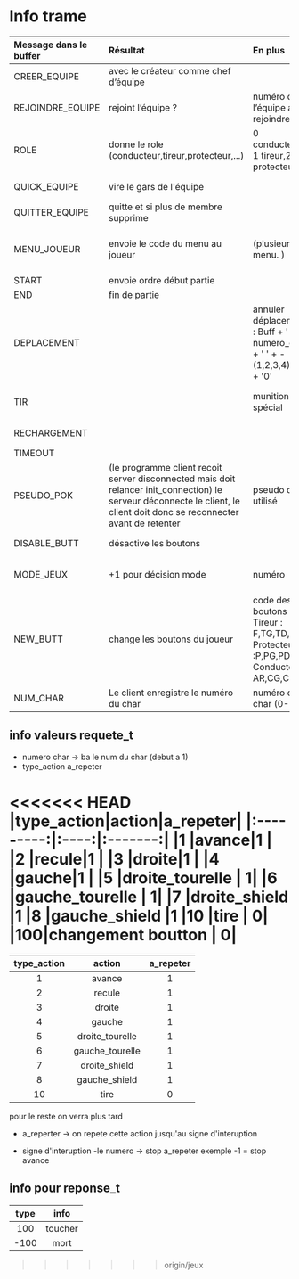 # Info trame

|Message dans le buffer|	Résultat|	En plus	|En pratique	|Temps|Expéditaire|
|:---------------------|:---------|:--------|:------------|:----|:----------|
|CREER_EQUIPE	|avec le créateur comme chef d’équipe	|	||	equipe|Client|
|REJOINDRE_EQUIPE	|rejoint l’équipe ?|	numéro de l’équipe a rejoindre|	Buff + ' ' + numéro 	|equipe|client|
|ROLE|donne le role (conducteur,tireur,protecteur,...)|0 conducteur, 1 tireur,2 protecteur|Buff + ' ' + int|equipe|serveur|
|QUICK_EQUIPE|vire le gars de l'équipe||Buff + ' ' + pseudo + ' '|equipe|client|
|QUITTER_EQUIPE	|quitte et si plus de membre supprime	|	||equipe|client|
|MENU_JOUEUR	|envoie le code du menu au joueur|	 (plusieurs menu. )	| si plusieurs Buff + ' ' + numéro sinon buff|	Après connexion + pseudo ok |serveur|
|START	|envoie ordre début partie	| 	|  | 	X|serveur|
| END |	fin de partie	|	|	| 5-15 min|serveur|
|DEPLACEMENT	||	annuler déplacement : Buff + ' ' + numero_char + ' ' + -(1,2,3,4) + ' ' + '0'|	Buff + ' ' + numero_char + ' ' + (1,2,3,4,...) + ' ' + (0,1)(appuie / relache) |	Durant partie|client|
|TIR	|	|munition spécial|	Buff + ' ' + numero_char + (0-9)|	X|Client|
|RECHARGEMENT| | |	Buff + ' ' + numero_char |Durant partie|client|
|TIMEOUT	||	|Buff |2 s|
|PSEUDO_POK |(le programme client recoit server disconnected mais doit relancer init_connection) le serveur déconnecte le client, le client doit donc se reconnecter avant de retenter| pseudo déjà utilisé ||Connection|serveur|
|DISABLE_BUTT | désactive les boutons | ||Durant partie|serveur|
|MODE_JEUX|+1 pour décision mode | numéro |Buff +' ' + (0-256)|Décision mode de jeux|client|
|NEW_BUTT| change les boutons du joueur | code des boutons Tireur : F,TG,TD,TS Protecteur :P,PG,PD,PS Conducteur : AR,CG,CD,CS| Buff + ' ' + code bouton x4 | 1 minute ou toucher |serveur|
|NUM_CHAR|Le client enregistre le numéro du char|numéro du char (0-256)|Buff + ' ' + numéro|Début partie|serveur|


## info valeurs requete_t
* numero char -> ba le num du char (debut a 1)
* type_action a_repeter

<<<<<<< HEAD
|type_action|action|a_repeter|
|:---------:|:----:|:-------:|
|1          |avance|1        |
|2          |recule|1        |
|3          |droite|1        |
|4          |gauche|1        |
|5          |droite_tourelle | 1|
|6          |gauche_tourelle | 1|
|7 	|droite_shield 	|1
|8 	|gauche_shield 	|1
|10 	      |tire            | 0|
|100|changement boutton | 0|
=======
|type_action|     action     |a_repeter|
|:---------:|:--------------:|:-------:|
|1          |avance          |1        |
|2          |recule          |1        |
|3          |droite          |1        |
|4          |gauche          |1        |
|5          |droite_tourelle |1        |
|6          |gauche_tourelle |1        |
|7          |droite_shield   |1        |
|8          |gauche_shield   |1        |
|10         |tire            |0        |
pour le reste on verra plus tard

* a_reperter -> on repete cette action jusqu'au signe d'interuption

* signe d'interuption
-le numero -> stop a_repeter
exemple -1 = stop avance

## info pour reponse_t


|type| info  |
|:--:|:-----:|
|100 |toucher|
|-100|mort   |
>>>>>>> origin/jeux
